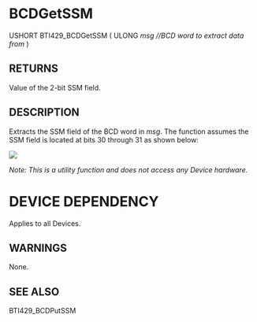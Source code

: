 # **BCDGetSSM**

USHORT BTI429\_BCDGetSSM ( ULONG *msg //BCD word to extract data from* )

## **RETURNS**

Value of the 2-bit SSM field.

## **DESCRIPTION**

Extracts the SSM field of the BCD word in *msg*. The function assumes the SSM field is located at bits 30 through 31 as shown below:

![](_page_0_Figure_8.jpeg)

*Note: This is a utility function and does not access any Device hardware.*

# **DEVICE DEPENDENCY**

Applies to all Devices.

## **WARNINGS**

None.

## **SEE ALSO**

BTI429\_BCDPutSSM
